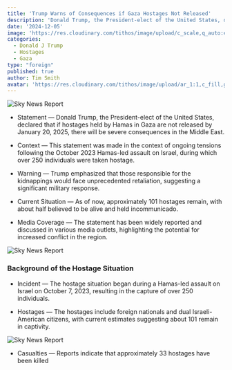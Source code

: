 ```yaml
---
title: 'Trump Warns of Consequences if Gaza Hostages Not Released'
description: 'Donald Trump, the President-elect of the United States, declared that if hostages held by Hamas in Gaza are not released by January 20, 2025, there will be severe consequences in the Middle East.'
date: '2024-12-05'
image: 'https://res.cloudinary.com/tithos/image/upload/c_scale,q_auto:eco,w_1200/v1733421628/Screenshot_2024-12-05_at_9.52.15_AM_uf9u2k.avif'
categories:
  - Donald J Trump
  - Hostages
  - Gaza
type: "foreign"
published: true
author: Tim Smith
avatar: 'https://res.cloudinary.com/tithos/image/upload/ar_1:1,c_fill,g_auto,q_auto:eco,r_max,w_100/v1703907649/me_f8wxaa.avif'
---
```


<script>
  import { ExternalLink, Image } from '../lib';
</script>

<Image
  src='https://res.cloudinary.com/tithos/image/upload/c_scale,q_auto:eco,w_1200/v1733421628/Screenshot_2024-12-05_at_9.52.15_AM_uf9u2k.avif'
  alt='Sky News Report'
/>

 - Statement — Donald Trump, the President-elect of the United States, declared that if hostages held by Hamas in Gaza are not released by January 20, 2025, there will be severe consequences in the Middle East.

- Context — This statement was made in the context of ongoing tensions following the October 2023 Hamas-led assault on Israel, during which over 250 individuals were taken hostage.

- Warning — Trump emphasized that those responsible for the kidnappings would face unprecedented retaliation, suggesting a significant military response.

- Current Situation — As of now, approximately 101 hostages remain, with about half believed to be alive and held incommunicado.

- Media Coverage — The statement has been widely reported and discussed in various media outlets, highlighting the potential for increased conflict in the region.

<Image
  src='https://res.cloudinary.com/tithos/image/upload/c_scale,q_auto:eco,w_1200/v1733421628/Screenshot_2024-12-05_at_9.48.18_AM_dnmdl7.avif'
  alt='Sky News Report'
/>

### Background of the Hostage Situation

- Incident — The hostage situation began during a Hamas-led assault on Israel on October 7, 2023, resulting in the capture of over 250 individuals.

- Hostages — The hostages include foreign nationals and dual Israeli-American citizens, with current estimates suggesting about 101 remain in captivity.

<Image
  src='https://res.cloudinary.com/tithos/image/upload/c_scale,q_auto:eco,w_1200/v1733421628/Screenshot_2024-12-05_at_9.52.43_AM_gndcrh.avif'
  alt='Sky News Report'
/>

- Casualties — Reports indicate that approximately 33 hostages have been killed